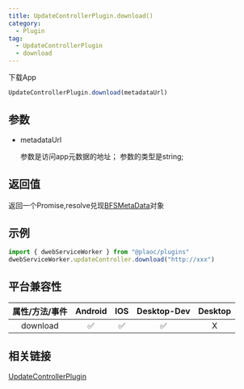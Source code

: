 ```yaml
---
title: UpdateControllerPlugin.download()
category:
  - Plugin
tag:
  - UpdateControllerPlugin
  - download
---
```


下载App

```js
UpdateControllerPlugin.download(metadataUrl)
```

## 参数

  - metadataUrl

    参数是访问app元数据的地址；
    参数的类型是string;

## 返回值

  返回一个Promise,resolve兑现[BFSMetaData](../../interface/bfs-meta-data/index.md)对象

## 示例
```js
import { dwebServiceWorker } from "@plaoc/plugins"
dwebServiceWorker.updateController.download("http://xxx")
```

## 平台兼容性

| 属性/方法/事件 | Android | IOS | Desktop-Dev | Desktop |
|:------------:|:-------:|:---:|:-----------:|:-------:|
| download     | ✅       | ✅  | ✅          | X       |

## 相关链接

[UpdateControllerPlugin](./index.md)


